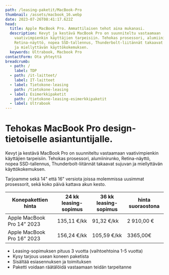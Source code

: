 ```yaml
---
path: /leasing-paketit/MacBook-Pro
thumbnail: /assets/macbook_16.webp
date: 2023-07-26T08:41:17.622Z
head:
  title: Apple MacBook Pro. Ammattilaisen tehot aina mukanasi.
  description: Kevyt ja kestävä MacBook Pro on suunniteltu vastaamaan
    vaativimpienkin käyttäjien tarpeisiin. Tehokas prosessori, alumiinirunko,
    Retina-näyttö, nopea SSD-tallennus, Thunderbolt-liitännät takaavat sujuvan
    ja miellyttävän käyttökokemuksen.
  keywords: Ultrabook, Macbook Pro
contactForm: Ota yhteyttä
breadcrumb:
  - path: /
    label: TDP
  - path: /it-laitteet/
    label: IT-laitteet
  - label: Tietokone-leasing
    path: /tietokone-leasing
  - label: Esimerkkipaketit
    path: /tietokone-leasing-esimerkkipaketit
  - label: Ultrabook
---
```

# Tehokas MacBook Pro design-tietoiselle asiantuntijalle.

Kevyt ja kestävä MacBook Pro on suunniteltu vastaamaan vaativimpienkin käyttäjien tarpeisiin. Tehokas prosessori, alumiinirunko, Retina-näyttö, nopea SSD-tallennus, Thunderbolt-liitännät takaavat sujuvan ja miellyttävän käyttökokemuksen.

Tarjoamme sekä 14" että 16" versiota joissa molemmissa uusimmat prosessorit, sekä koko päivä kattava akun kesto.

| Konepakettien hinta        | 24 kk leasing-sopimus | 36 kk leasing-sopimus | hinta suoraostona |
| -------------------------- | --------------------- | --------------------- | ----------------- |
| Apple MacBook Pro 14” 2023 | 135,11 €/kk           | 91,32 €/kk            | 2 910,00 €        |
| Apple MacBook Pro 16” 2023 | 156,24 €/kk           | 105,59 €/kk           | 3365,00€          |

* Leasing-sopimuksen pituus 3 vuotta (vaihtoehtoina 1-5 vuotta)
* Kysy tarjous usean koneen paketista
* Sisältää esiasennuksen ja toimituksen
* Paketti voidaan räätälöidä vastaamaan teidän tarpeitanne

<Cards cardsPerRow="2" cards='[{"bgColor":"lightest","title":"Apple MacBook Pro 16”","linkBgColor":"darkest","image":"/assets/macbook_16.webp","content":"* Vaikuttava 16 tuuman Liquid Retina XDR näyttö, jossa on erittäin laaja sävyala ja kontrastisuhde\n* M2 Pro 12-ytiminen siru tarjoaa poikkeuksellista tehoa ja nopeutta\n* 19-ytiminen näytönohjain takaa vaadittavan tehon raskaimpiinkin käyttökohteisiin.\n* 16 Gt yhteismuistia\n* Jopa 22 tuntia kestävä akku\n* 1 Tt supernopea SSD-tallennustila\n* Kolme Thunderbolt 4 porttia, HDMI-portti, SDXC-korttipaikka, kuulokeliitäntä, MagSafe-latausportti\n* Nopeat langattomat wifi 6E -yhteydet jopa 2 kertaa nopeampaan tiedonsiirtoon\n* MNW93, Early 2023, Mac14,6, A2780 -malliversio"},{"bgColor":"lightest","title":"Apple MacBook Pro 14”","linkBgColor":"darkest","content":"* Vaikuttava 14 tuuman Liquid Retina XDR näyttö, jossa on erittäin laaja sävyala ja kontrastisuhde\n* M2 Pro 12-ytiminen siru tarjoaa poikkeuksellista tehoa ja nopeutta\n* 19-ytiminen näytönohjain takaa vaadittavan tehon raskaimpiinkin käyttökohteisiin.\n* 16 Gt yhteismuistia\n* Jopa 22 tuntia kestävä akku\n* 512 Gt supernopea SSD-tallennustila\n* Kolme Thunderbolt 4 porttia, HDMI-portti, SDXC-korttipaikka, kuulokeliitäntä, MagSafe-latausportti\n* Nopeat langattomat wifi 6E -yhteydet jopa 2 kertaa nopeampaan tiedonsiirtoon\n* MPHE3, Early 2023, Mac14,5, A2779 -malliversio","image":"/assets/macbook_14.webp"}]' />